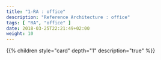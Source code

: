 ```yaml
---
title: "1-RA : office"
description: "Reference Architecture : office"
tags: [ "RA", "office" ]
date: 2018-03-25T22:21:49+02:00
weight: 10
---
```

{{% children style="card" depth="1"  description="true" %}}

